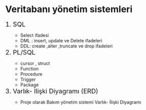 
<!DOCTYPE html>
<html>
<head>
</head>
<body>
	<h1> Veritabanı yönetim sistemleri</h1>
	<ol>
		<li style="font-size: 20px"> SQL</li>
		<ul>
			<li> Select ifadesi</li>
			<li> DML : insert, update ve Delete ifadeleri</li>
			<li> DDL: create ,alter ,truncate ve drop ifadeleri</li>
		</ul>
		<li style="font-size: 20px">PL/SQL</li>
		<ul> 
			<li> cursor , struct </li>
			<li> Function</li>
			<li> Procedure</li>
			<li> Trigger</li>
			<li> Package</li>
		</ul>
		<li style="font-size: 20px">Varlık- İlişki Diyagramı (ERD)  </li>
		<ul>
			<li> Proje olarak  Bakım yönetim sistemi Varlık- İlişki Diyagramı </li>
		</ul>
	</ol>
</body>
</html>
